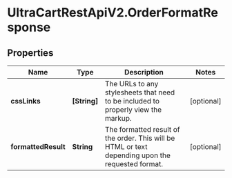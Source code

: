 # UltraCartRestApiV2.OrderFormatResponse

## Properties
Name | Type | Description | Notes
------------ | ------------- | ------------- | -------------
**cssLinks** | **[String]** | The URLs to any stylesheets that need to be included to properly view the markup. | [optional] 
**formattedResult** | **String** | The formatted result of the order.  This will be HTML or text depending upon the requested format. | [optional] 


